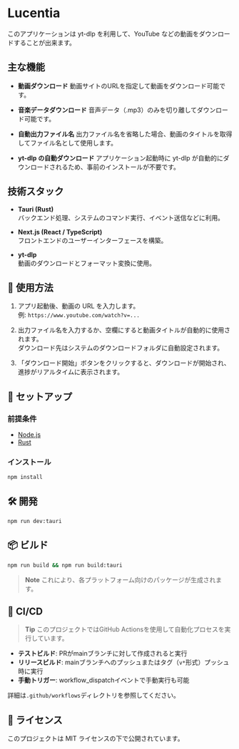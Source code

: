 # Lucentia

このアプリケーションは yt-dlp を利用して、YouTube などの動画をダウンロードすることが出来ます。

## 主な機能

- **動画ダウンロード**
  動画サイトのURLを指定して動画をダウンロード可能です。

- **音楽データダウンロード**
  音声データ（.mp3）のみを切り離してダウンロード可能です。

- **自動出力ファイル名**
  出力ファイル名を省略した場合、動画のタイトルを取得してファイル名として使用します。

- **yt-dlp の自動ダウンロード**
  アプリケーション起動時に yt-dlp が自動的にダウンロードされるため、事前のインストールが不要です。

## 技術スタック

- **Tauri (Rust)**  
  バックエンド処理、システムのコマンド実行、イベント送信などに利用。

- **Next.js (React / TypeScript)**  
  フロントエンドのユーザーインターフェースを構築。

- **yt-dlp**  
  動画のダウンロードとフォーマット変換に使用。

## 📝 使用方法

1. アプリ起動後、動画の URL を入力します。  
   例: `https://www.youtube.com/watch?v=...`

2. 出力ファイル名を入力するか、空欄にすると動画タイトルが自動的に使用されます。  
   ダウンロード先はシステムのダウンロードフォルダに自動設定されます。

3. 「ダウンロード開始」ボタンをクリックすると、ダウンロードが開始され、進捗がリアルタイムに表示されます。

## 🚀 セットアップ

### 前提条件

- [Node.js](https://nodejs.org/)
- [Rust](https://www.rust-lang.org/tools/install)

### インストール

```bash
npm install
```

## 🛠️ 開発

```bash
npm run dev:tauri
```

## 📦 ビルド

```bash
npm run build && npm run build:tauri
```

> **Note**
> これにより、各プラットフォーム向けのパッケージが生成されます。

## 🔄 CI/CD

> **Tip**
> このプロジェクトではGitHub Actionsを使用して自動化プロセスを実行しています。

- **テストビルド**: PRがmainブランチに対して作成されると実行
- **リリースビルド**: mainブランチへのプッシュまたはタグ（`v*`形式）プッシュ時に実行
- **手動トリガー**: workflow_dispatchイベントで手動実行も可能

詳細は`.github/workflows`ディレクトリを参照してください。

## 📄 ライセンス

このプロジェクトは MIT ライセンスの下で公開されています。